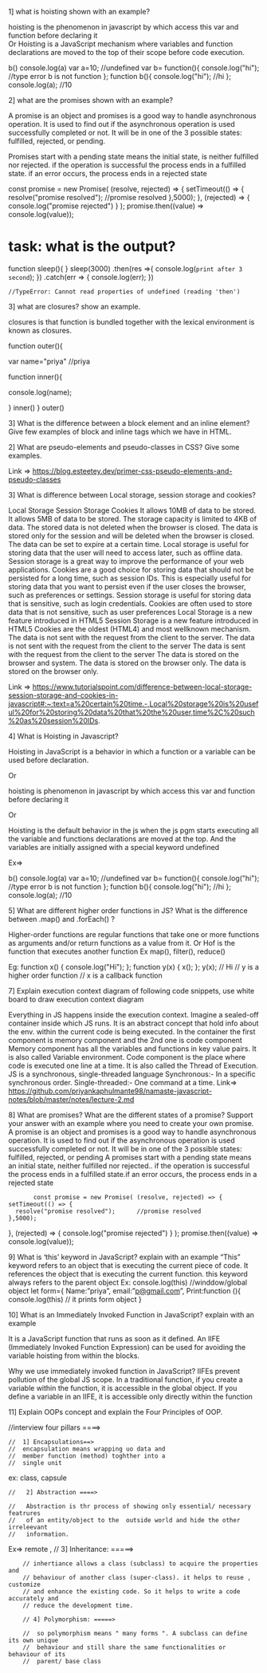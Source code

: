 1] what is hoisting shown with an example?

hoisting is the phenomenon in javascript by which access this var and function before declaring it    
                                                                Or 
Hoisting is a JavaScript mechanism where variables and function declarations are moved to the top of their scope before code execution.

b()
console.log(a)
var a=10;              //undefined
var b= function(){
    console.log("hi");   //type error b is not function
};
function b(){
    console.log("hi");  //hi
};
console.log(a);   //10



2]  what are the promises shown with an example?

A promise is an object and promises is a good way to handle asynchronous operation. 
It is used to find out if the asynchronous operation is used successfully completed or not.
It will be in one of the 
3 possible states: fulfilled, rejected, or pending.

Promises start with a pending state means the initial state, is neither fulfilled nor rejected. 
if the operation is successful the process ends in a fulfilled state.
if an error occurs, the process ends in a rejected state 

const promise = new Promise( (resolve, rejected) => {
    setTimeout(() => {
      resolve("promise resolved");   //promise resolved
    },5000);
  },
  (rejected) => {
  console.log("promise rejected")
}
);
promise.then((value) =>
 console.log(value));




# task: what is the output?

function sleep(){
}
    sleep(3000)
    .then(res =>{
        console.log(`print after 3 second`);
    })
    .catch(err => {
        console.log(err);
    })

    //TypeError: Cannot read properties of undefined (reading 'then')


3] what are closures? show an example.

closures is that function is bundled together with the lexical environment is known as closures.

function outer(){

var name="priya"     //priya

function inner(){

console.log(name);

 }
 inner()
  }
outer()






3] What is the difference between a block element and an inline element? Give few examples of block and inline tags which we have in HTML.





2] What are pseudo-elements and pseudo-classes in CSS? Give some examples.




     

Link ⇒ https://blog.esteetey.dev/primer-css-pseudo-elements-and-pseudo-classes

3] What is difference between Local storage, session storage and cookies?

Local Storage
Session Storage
Cookies
It allows 10MB of data to be stored.
It allows 5MB of data to be stored.
The storage capacity is limited to 4KB of data.
The stored data is not deleted when the browser is closed.
The data is stored only for the session and will be deleted when the browser is closed.
The data can be set to expire at a certain time.
Local storage is useful for storing data that the user will need to access later, such as offline data.
Session storage is a great way to improve the performance of your web applications.
Cookies are a good choice for storing data that should not be persisted for a long time, such as session IDs.
This is especially useful for storing data that you want to persist even if the user closes the browser, such as preferences or settings.
Session storage is useful for storing data that is sensitive, such as login credentials.
Cookies are often used to store data that is not sensitive, such as user preferences
Local Storage is a new feature introduced in HTML5
Session Storage is a new feature introduced in HTML5
Cookies are the oldest (HTML4) and most wellknown mechanism.
The data is not sent with the request from the client to the server.
The data is not sent with the request from the client to the server
The data is sent with the request from the client to the server
The data is stored on the browser and system.
The data is stored on the browser only.
The data is stored on the browser only.

Link ⇒ https://www.tutorialspoint.com/difference-between-local-storage-session-storage-and-cookies-in-javascript#:~:text=a%20certain%20time.-,Local%20storage%20is%20useful%20for%20storing%20data%20that%20the%20user,time%2C%20such%20as%20session%20IDs.

4] What is Hoisting in Javascript?

Hoisting in JavaScript is a behavior in which a function or a variable can be used before declaration. 

Or

hoisting is phenomenon in javascript by which access this var and function before declaring it

Or 

Hoisting is the default behavior in the js when the js pgm starts executing all the variable and functions declarations are moved at the top. And the variables are initially  assigned with a special keyword undefined

Ex⇒

b()
console.log(a)
var a=10;              //undefined
var b= function(){
    console.log("hi");   //type error b is not function
};
function b(){
    console.log("hi");  //hi
};
console.log(a);   //10












5] What are different higher order functions in JS?
 What is the difference between .map() and .forEach() ?

Higher-order functions are regular functions that take one or more functions as arguments and/or return functions as a value from it. 
Or
Hof is the function that executes another function 
Ex map(), filter(), reduce()
 
Eg:
function x() {
    console.log("Hi");
};
function y(x) {
    x();
};
y(x); // Hi
// y is a higher order function
// x is a callback function
 

7] Explain execution context diagram of following code snippets, use white board to draw execution context diagram



Everything in JS happens inside the execution context. Imagine a sealed-off container inside which JS runs. It is an abstract concept that hold info about the env. within the current code is being executed. 
In the container the first component is memory component and the 2nd one is code component
Memory component has all the variables and functions in key value pairs. It is also called Variable environment.
Code component is the place where code is executed one line at a time. It is also called the Thread of Execution.
JS is a synchronous, single-threaded language
Synchronous:- In a specific synchronous order.
Single-threaded:- One command at a time.
Link⇒
https://github.com/priyankaphulmante98/namaste-javascript-notes/blob/master/notes/lecture-2.md 


8] What are promises? What are the different states of a promise? Support your answer with an example where you need to create your own promise.
A promise is an object and promises is a good way to handle asynchronous operation. 
It is used to find out if the asynchronous operation is used successfully completed or not.
It will be in one of the 3 possible states: fulfilled, rejected, or pending
      A promises start with a pending state means an initial state, neither fulfilled nor      rejected.. if the operation is successful the process ends in a fulfilled state.if an error occurs, the process ends in a rejected state 

           const promise = new Promise( (resolve, rejected) => {
    setTimeout(() => {
      resolve("promise resolved");      //promise resolved
    },5000);
  },
  (rejected) => {
  console.log("promise rejected")
}
);
promise.then((value) =>
 console.log(value));

9] What is ‘this’ keyword in JavaScript? explain with an example
“This” keyword refers to an object that is executing the current piece of code. It references the object that is executing the current function.
this keyword always refers to the parent object
Ex:   console.log(this)   //winddow/global object
let form={
Name:”priya”,
email:”p@gmail.com”,
Print:function (){
console.log(this)   // it prints form object
}

10] What is an Immediately Invoked Function in JavaScript? explain with an example

It is a JavaScript function that runs as soon as it defined. An IIFE (Immediately Invoked Function Expression) can be used for avoiding the variable hoisting from within the blocks.
 
 
Why we use immediately invoked function in JavaScript?
IIFEs prevent pollution of the global JS scope. In a traditional function, if you create a variable within the function, it is accessible in the global object. If you define a variable in an IIFE, it is accessible only directly within the function
 
 
11]  Explain OOPs concept and explain the Four Principles of OOP.
 
   //interview four pillars ====>
 
    //  1] Encapsulations==>
    //  encapsulation means wrapping uo data and 
    //  member function (method) toghther into a 
    //  single unit
 ex: class, capsule
 
    //   2] Abstraction ====>
 
    //   Abstraction is thr process of showing only essential/ necessary featrures
    //   of an entity/object to the  outside world and hide the other irreleevant
    //   information.
Ex⇒ remote ,
        // 3] Inheritance: =====>
 
        // inhertiance allows a class (subclass) to acquire the properties and 
        // behaviour of another class (super-class). it helps to reuse , customize
        // and enhance the existing code. So it helps to write a code accurately and 
        // reduce the development time.
 
        // 4] Polymorphism: =====>
 
        //  so polymorphism means " many forms ". A subclass can define its own unique 
        //  behaviour and still share the same functionalities or behaviour of its 
        //  parent/ base class 
 





